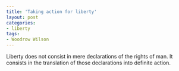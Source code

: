 ```yaml
---
title: 'Taking action for liberty'
layout: post
categories:
- liberty
tags:
- Woodrow Wilson
---
```


Liberty does not consist in mere declarations of the rights of man. It consists in the translation of those declarations into definite action.
